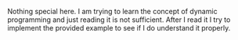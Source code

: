 Nothing special here. I am trying to learn the concept of dynamic programming and just reading it is not sufficient. After I read it I try to implement the provided example to see if I do understand it properly.
